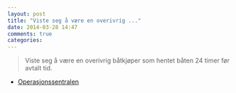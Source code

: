 ```yaml
---
layout: post
title: "Viste seg å være en overivrig ..."
date: 2014-03-28 14:47
comments: true
categories: 
---
```


> Viste seg å være en overivrig båtkjøper som hentet båten 24 timer før avtalt tid.
- [Operasjonssentralen](https://twitter.com/oslopolitiops/status/449664031562153984)
